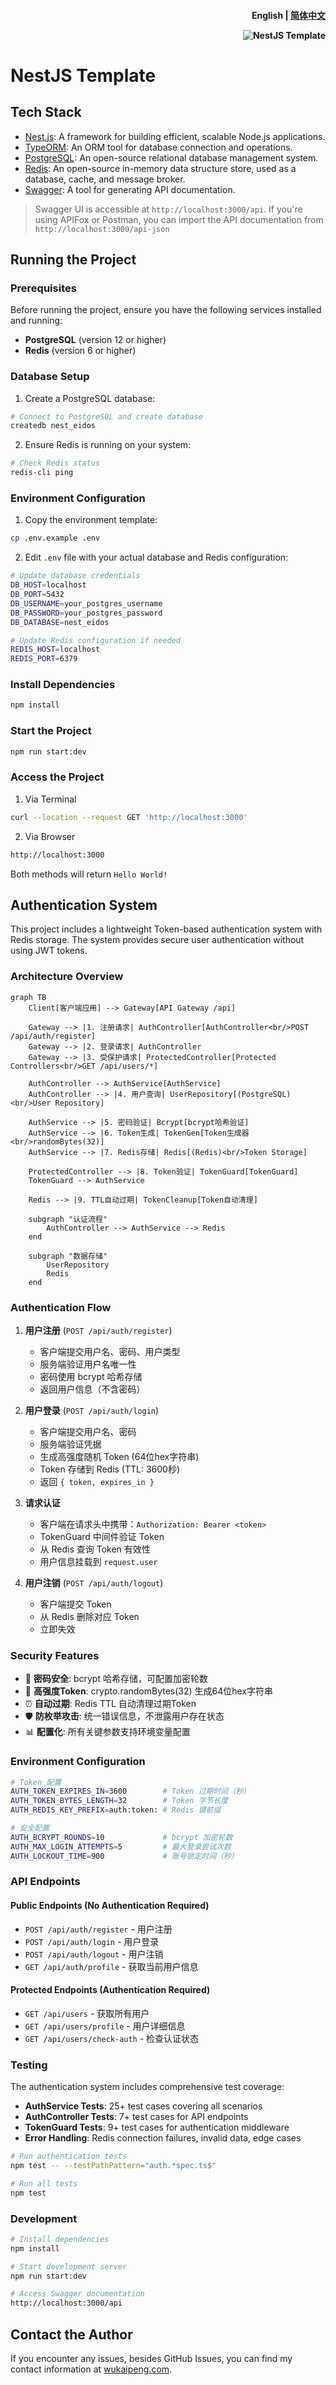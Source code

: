 <h4 align="right"><strong>English</strong> | <a href="https://github.com/Penggeor/nestjs-template/blob/main/README_CN.md">简体中文</a>

![NestJS Template](./res/cover.jpg)

# NestJS Template

## Tech Stack
- [Nest.js](https://nestjs.com/): A framework for building efficient, scalable Node.js applications.
- [TypeORM](https://typeorm.io/): An ORM tool for database connection and operations.
- [PostgreSQL](https://www.postgresql.org/): An open-source relational database management system.
- [Redis](https://redis.io/): An open-source in-memory data structure store, used as a database, cache, and message broker.
- [Swagger](https://swagger.io/): A tool for generating API documentation.
> Swagger UI is accessible at `http://localhost:3000/api`. If you're using APIFox or Postman, you can import the API documentation from `http://localhost:3000/api-json`

## Running the Project

### Prerequisites

Before running the project, ensure you have the following services installed and running:

- **PostgreSQL** (version 12 or higher)
- **Redis** (version 6 or higher)

### Database Setup

1. Create a PostgreSQL database:
```bash
# Connect to PostgreSQL and create database
createdb nest_eidos
```

2. Ensure Redis is running on your system:
```bash
# Check Redis status
redis-cli ping
```

### Environment Configuration

1. Copy the environment template:
```bash
cp .env.example .env
```

2. Edit `.env` file with your actual database and Redis configuration:
```bash
# Update database credentials
DB_HOST=localhost
DB_PORT=5432
DB_USERNAME=your_postgres_username
DB_PASSWORD=your_postgres_password
DB_DATABASE=nest_eidos

# Update Redis configuration if needed
REDIS_HOST=localhost
REDIS_PORT=6379
```

### Install Dependencies

```bash
npm install
```

### Start the Project

```bash
npm run start:dev
```

### Access the Project

1. Via Terminal

```bash
curl --location --request GET 'http://localhost:3000'
```

2. Via Browser

```bash
http://localhost:3000
```

Both methods will return `Hello World!`

## Authentication System

This project includes a lightweight Token-based authentication system with Redis storage. The system provides secure user authentication without using JWT tokens.

### Architecture Overview

```mermaid
graph TB
    Client[客户端应用] --> Gateway[API Gateway /api]

    Gateway --> |1. 注册请求| AuthController[AuthController<br/>POST /api/auth/register]
    Gateway --> |2. 登录请求| AuthController
    Gateway --> |3. 受保护请求| ProtectedController[Protected Controllers<br/>GET /api/users/*]

    AuthController --> AuthService[AuthService]
    AuthController --> |4. 用户查询| UserRepository[(PostgreSQL)<br/>User Repository]

    AuthService --> |5. 密码验证| Bcrypt[bcrypt哈希验证]
    AuthService --> |6. Token生成| TokenGen[Token生成器<br/>randomBytes(32)]
    AuthService --> |7. Redis存储| Redis[(Redis)<br/>Token Storage]

    ProtectedController --> |8. Token验证| TokenGuard[TokenGuard]
    TokenGuard --> AuthService

    Redis --> |9. TTL自动过期| TokenCleanup[Token自动清理]

    subgraph "认证流程"
        AuthController --> AuthService --> Redis
    end

    subgraph "数据存储"
        UserRepository
        Redis
    end
```

### Authentication Flow

1. **用户注册** (`POST /api/auth/register`)
   - 客户端提交用户名、密码、用户类型
   - 服务端验证用户名唯一性
   - 密码使用 bcrypt 哈希存储
   - 返回用户信息（不含密码）

2. **用户登录** (`POST /api/auth/login`)
   - 客户端提交用户名、密码
   - 服务端验证凭据
   - 生成高强度随机 Token (64位hex字符串)
   - Token 存储到 Redis (TTL: 3600秒)
   - 返回 `{ token, expires_in }`

3. **请求认证**
   - 客户端在请求头中携带：`Authorization: Bearer <token>`
   - TokenGuard 中间件验证 Token
   - 从 Redis 查询 Token 有效性
   - 用户信息挂载到 `request.user`

4. **用户注销** (`POST /api/auth/logout`)
   - 客户端提交 Token
   - 从 Redis 删除对应 Token
   - 立即失效

### Security Features

- 🔐 **密码安全**: bcrypt 哈希存储，可配置加密轮数
- 🎫 **高强度Token**: crypto.randomBytes(32) 生成64位hex字符串
- ⏰ **自动过期**: Redis TTL 自动清理过期Token
- 🛡️ **防枚举攻击**: 统一错误信息，不泄露用户存在状态
- 📊 **配置化**: 所有关键参数支持环境变量配置

### Environment Configuration

```bash
# Token 配置
AUTH_TOKEN_EXPIRES_IN=3600        # Token 过期时间（秒）
AUTH_TOKEN_BYTES_LENGTH=32        # Token 字节长度
AUTH_REDIS_KEY_PREFIX=auth:token: # Redis 键前缀

# 安全配置
AUTH_BCRYPT_ROUNDS=10             # bcrypt 加密轮数
AUTH_MAX_LOGIN_ATTEMPTS=5         # 最大登录尝试次数
AUTH_LOCKOUT_TIME=900             # 账号锁定时间（秒）
```

### API Endpoints

#### Public Endpoints (No Authentication Required)
- `POST /api/auth/register` - 用户注册
- `POST /api/auth/login` - 用户登录
- `POST /api/auth/logout` - 用户注销
- `GET /api/auth/profile` - 获取当前用户信息

#### Protected Endpoints (Authentication Required)
- `GET /api/users` - 获取所有用户
- `GET /api/users/profile` - 用户详细信息
- `GET /api/users/check-auth` - 检查认证状态

### Testing

The authentication system includes comprehensive test coverage:

- **AuthService Tests**: 25+ test cases covering all scenarios
- **AuthController Tests**: 7+ test cases for API endpoints
- **TokenGuard Tests**: 9+ test cases for authentication middleware
- **Error Handling**: Redis connection failures, invalid data, edge cases

```bash
# Run authentication tests
npm test -- --testPathPattern="auth.*spec.ts$"

# Run all tests
npm test
```

### Development

```bash
# Install dependencies
npm install

# Start development server
npm run start:dev

# Access Swagger documentation
http://localhost:3000/api
```

## Contact the Author

If you encounter any issues, besides GitHub Issues, you can find my contact information at [wukaipeng.com](https://wukaipeng.com/). 